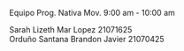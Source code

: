 Equipo Prog. Nativa Mov. 9:00 am - 10:00 am

Sarah Lizeth Mar Lopez          21071625  
Orduño Santana Brandon Javier   21070425

